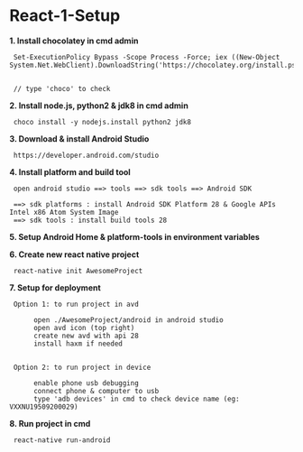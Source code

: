 # React-1-Setup

<b>1. Install chocolatey in cmd admin</b>

     Set-ExecutionPolicy Bypass -Scope Process -Force; iex ((New-Object System.Net.WebClient).DownloadString('https://chocolatey.org/install.ps1'))
 
     
     // type 'choco' to check
     
<b>2. Install node.js, python2 & jdk8 in cmd admin</b>
     
     choco install -y nodejs.install python2 jdk8
     
<b>3. Download & install Android Studio</b>
 
     https://developer.android.com/studio
     
<b>4. Install platform and build tool</b>

     open android studio ==> tools ==> sdk tools ==> Android SDK     
     
     ==> sdk platforms : install Android SDK Platform 28 & Google APIs Intel x86 Atom System Image
     ==> sdk tools : install build tools 28
     
<b>5. Setup Android Home & platform-tools in environment variables</b>

<b>6. Create new react native project</b>
  
     react-native init AwesomeProject
     
<b>7. Setup for deployment</b>
  
     Option 1: to run project in avd
     
          open ./AwesomeProject/android in android studio
          open avd icon (top right)
          create new avd with api 28
          install haxm if needed
          
     
     Option 2: to run project in device
     
          enable phone usb debugging
          connect phone & computer to usb
          type 'adb devices' in cmd to check device name (eg: VXXNU19509200029)
          
          
<b>8. Run project in cmd</b>

     react-native run-android

